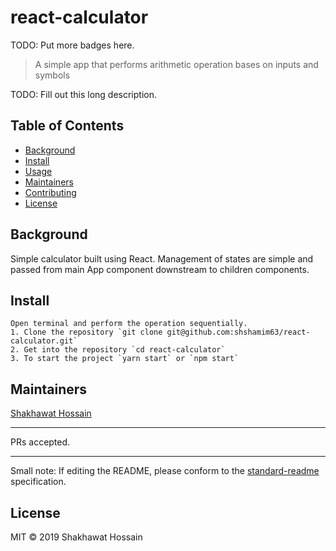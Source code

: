 # react-calculator

TODO: Put more badges here.

> A simple app that performs arithmetic operation bases on inputs and symbols

TODO: Fill out this long description.

## Table of Contents

- [Background](#background)
- [Install](#install)
- [Usage](#usage)
- [Maintainers](#maintainers)
- [Contributing](#contributing)
- [License](#license)

## Background
Simple calculator built using React. Management of states are simple and passed from main App component downstream to children components.


## Install

```
Open terminal and perform the operation sequentially.
1. Clone the repository `git clone git@github.com:shshamim63/react-calculator.git`
2. Get into the repository `cd react-calculator`
3. To start the project `yarn start` or `npm start`
```

## Maintainers

[Shakhawat Hossain](https://github.com/shshamim63)

___
PRs accepted.
___

Small note: If editing the README, please conform to the [standard-readme](https://github.com/RichardLitt/standard-readme) specification.

## License

MIT © 2019 Shakhawat Hossain
